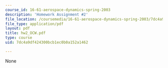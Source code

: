 ```yaml
---
course_id: 16-61-aerospace-dynamics-spring-2003
description: 'Homework Assignment #2'
file_location: /coursemedia/16-61-aerospace-dynamics-spring-2003/7dc4a9df424300bcb1ec0b0a152a1462_hw2_OCW.pdf
file_type: application/pdf
layout: pdf
title: hw2_OCW.pdf
type: course
uid: 7dc4a9df424300bcb1ec0b0a152a1462

---
```

None